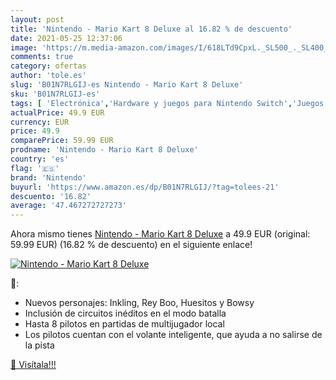 ```yaml
---
layout: post
title: 'Nintendo - Mario Kart 8 Deluxe al 16.82 % de descuento'
date: 2021-05-25 12:37:06
image: 'https://m.media-amazon.com/images/I/618LTd9CpxL._SL500_._SL400_.jpg'
comments: true
category: ofertas
author: 'tole.es'
slug: 'B01N7RLGIJ-es Nintendo - Mario Kart 8 Deluxe'
sku: 'B01N7RLGIJ-es'
tags: [ 'Electrónica','Hardware y juegos para Nintendo Switch','Juegos para Nintendo Switch','Videojuegos','nintendo', ]
actualPrice: 49.9 EUR
currency: EUR
price: 49.9
comparePrice: 59.99 EUR
prodname: 'Nintendo - Mario Kart 8 Deluxe'
country: 'es'
flag: '🇪🇸'
brand: 'Nintendo'
buyurl: 'https://www.amazon.es/dp/B01N7RLGIJ/?tag=tolees-21'
descuento: '16.82'
average: '47.467272727273'
---
```


Ahora mismo tienes [Nintendo - Mario Kart 8 Deluxe](https://www.amazon.es/dp/B01N7RLGIJ/?tag=tolees-21) a 49.9 EUR (original: 59.99 EUR) (16.82 %  de descuento) en el siguiente enlace!

[![Nintendo - Mario Kart 8 Deluxe](https://m.media-amazon.com/images/I/618LTd9CpxL._SL500_._SL400_.jpg)](https://www.amazon.es/dp/B01N7RLGIJ/?tag=tolees-21)

🔎:

- Nuevos personajes: Inkling, Rey Boo, Huesitos y Bowsy
- Inclusión de circuitos inéditos en el modo batalla
- Hasta 8 pilotos en partidas de multijugador local
- Los pilotos cuentan con el volante inteligente, que ayuda a no salirse de la pista

[🛒 Visítala!!!](https://www.amazon.es/dp/B01N7RLGIJ/?tag=tolees-21)
